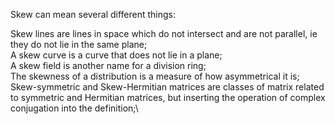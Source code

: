 Skew can mean several different things:

Skew lines are lines in space which do not intersect and are not
parallel, ie they do not lie in the same plane;\
 A skew curve is a curve that does not lie in a plane;\
 A skew field is another name for a division ring;\
 The skewness of a distribution is a measure of how asymmetrical it is;\
 Skew-symmetric and Skew-Hermitian matrices are classes of matrix
related to symmetric and Hermitian matrices, but inserting the operation
of complex conjugation into the definition;\

